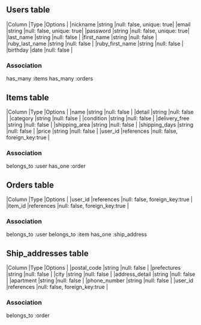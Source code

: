 ## Users table

|Column            |Type   |Options                  |
|nickname          |string |null: false, unique: true|
|email             |string |null: false, unique: true|
|password          |string |null: false, unique: true|
|last_name         |string |null: false              |
|first_name        |string |null: false              |
|ruby_last_name    |string |null: false              |
|ruby_first_name   |string |null: false              |
|birthday          |date   |null: false              |


### Association
has_many :items
has_many :orders


## Items table

|Column            |Type       |Options                       |
|name              |string     |null: false                   |
|detail            |string     |null: false                   |
|category          |string     |null: false                   |
|condition         |string     |null: false                   |
|delivery_free     |string     |null: false                   |
|shipping_area     |string     |null: false                   |
|shipping_days     |string     |null: false                   |
|price             |string     |null: false                   |
|user_id           |references |null: false, foreign_key:true |


### Association
belongs_to :user
has_one :order


## Orders table

|Column            |Type       |Options                       |
|user_id           |references |null: false, foreign_key:true |
|item_id           |references |null: false, foreign_key:true |


### Association
belongs_to :user
belongs_to :item
has_one :ship_address


## Ship_addresses table

|Column            |Type       |Options                       |
|postal_code       |string     |null: false                   |
|prefectures       |string     |null: false                   |
|city              |string     |null: false                   |
|address_detail    |string     |null: false                   |
|apartment         |string     |null: false                   |
|phone_number      |string     |null: false                   |
|user_id           |references |null: false, foreign_key:true |


### Association
belongs_to :order